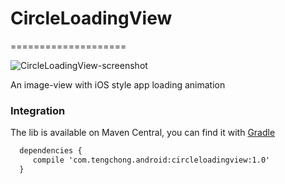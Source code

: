 # CircleLoadingView
====================

![CircleLoadingView-screenshot](https://raw.githubusercontent.com/jhw-dev/CircleLoadingView/master/docs/screenshot.gif)

An image-view with iOS style app loading animation

### Integration
The lib is available on Maven Central, you can find it with [Gradle]()


``` xml
  dependencies {
     compile 'com.tengchong.android:circleloadingview:1.0'
  }
```


